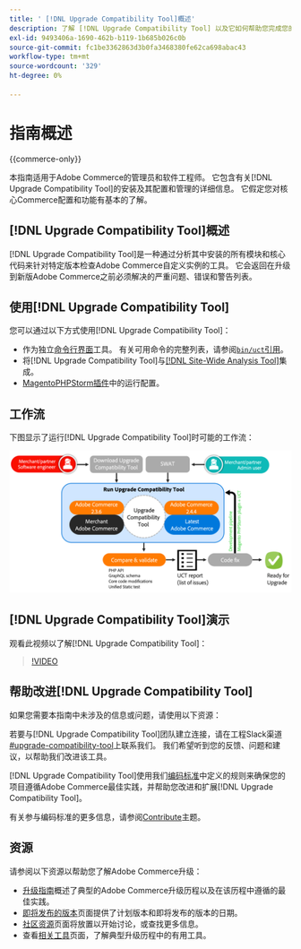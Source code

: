 ```yaml
---
title: ' [!DNL Upgrade Compatibility Tool]概述'
description: 了解 [!DNL Upgrade Compatibility Tool] 以及它如何帮助您完成您的Adobe Commerce项目。
exl-id: 9493406a-1690-462b-b119-1b685b026c0b
source-git-commit: fc1be3362863d3b0fa3468380fe62ca698abac43
workflow-type: tm+mt
source-wordcount: '329'
ht-degree: 0%

---
```


# 指南概述

{{commerce-only}}

本指南适用于Adobe Commerce的管理员和软件工程师。 它包含有关[!DNL Upgrade Compatibility Tool]的安装及其配置和管理的详细信息。 它假定您对核心Commerce配置和功能有基本的了解。

## [!DNL Upgrade Compatibility Tool]概述

[!DNL Upgrade Compatibility Tool]是一种通过分析其中安装的所有模块和核心代码来针对特定版本检查Adobe Commerce自定义实例的工具。 它会返回在升级到新版Adobe Commerce之前必须解决的严重问题、错误和警告列表。

## 使用[!DNL Upgrade Compatibility Tool]

您可以通过以下方式使用[!DNL Upgrade Compatibility Tool]：

- 作为独立[命令行界面](../upgrade-compatibility-tool/run.md)工具。 有关可用命令的完整列表，请参阅[`bin/uct`引用](../../tools/reference/uct.md)。
- 将[!DNL Upgrade Compatibility Tool]与[[!DNL Site-Wide Analysis Tool]](../upgrade-compatibility-tool/integrate-analysis-tool.md)集成。
- [MagentoPHPStorm插件](../upgrade-compatibility-tool/run-configuration-phpstorm-plugin.md)中的运行配置。

## 工作流

下图显示了运行[!DNL Upgrade Compatibility Tool]时可能的工作流：

![[!DNL Upgrade Compatibility Tool]图表](../../assets/upgrade-guide/uct-diagram-v5.png)

## [!DNL Upgrade Compatibility Tool]演示

观看此视频以了解[!DNL Upgrade Compatibility Tool]：

>[!VIDEO](https://video.tv.adobe.com/v/341245?quality=12)

## 帮助改进[!DNL Upgrade Compatibility Tool]

如果您需要本指南中未涉及的信息或问题，请使用以下资源：

若要与[!DNL Upgrade Compatibility Tool]团队建立连接，请在工程Slack渠道[#upgrade-compatibility-tool](https://magentocommeng.slack.com/archives/C019Y143U9F)上联系我们。 我们希望听到您的反馈、问题和建议，以帮助我们改进该工具。

[!DNL Upgrade Compatibility Tool]使用我们[编码标准](https://developer.adobe.com/commerce/php/coding-standards/)中定义的规则来确保您的项目遵循Adobe Commerce最佳实践，并帮助您改进和扩展[!DNL Upgrade Compatibility Tool]。

有关参与编码标准的更多信息，请参阅[Contribute](https://developer.adobe.com/commerce/php/coding-standards/contributing/)主题。

## 资源

请参阅以下资源以帮助您了解Adobe Commerce升级：

- [升级指南](../overview.md)概述了典型的Adobe Commerce升级历程以及在该历程中遵循的最佳实践。
- [即将发布的版本](https://devdocs.magento.com/release/)页面提供了计划版本和即将发布的版本的日期。
- [社区资源](https://developer.adobe.com/commerce/contributor/community/)页面将放置以开始讨论，或查找更多信息。
- 查看[相关工具](../upgrade-compatibility-tool/related-tools.md)页面，了解典型升级历程中的有用工具。
